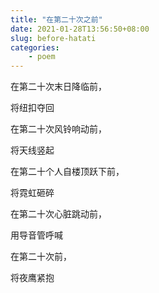 ```yaml
---
title: "在第二十次之前"
date: 2021-01-28T13:56:50+08:00
slug: before-hatati
categories:
    - poem
---
```


在第二十次末日降临前， 

将纽扣夺回

在第二十次风铃响动前，  

将天线竖起

在第二十个人自楼顶跃下前，  

将霓虹砸碎

在第二十次心脏跳动前，  

用导音管呼喊

在第二十次前， 

将夜鹰紧抱
